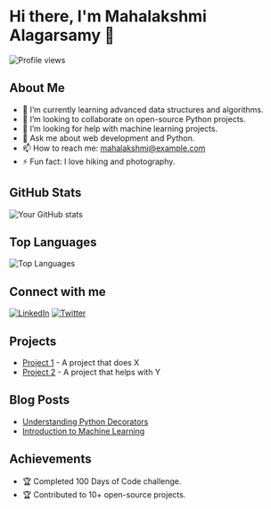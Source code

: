 # Hi there, I'm Mahalakshmi Alagarsamy 👋

![Profile views](https://komarev.com/ghpvc/?username=mahalakshmilatha&color=blue)

## About Me

- 🌱 I’m currently learning advanced data structures and algorithms.
- 👯 I’m looking to collaborate on open-source Python projects.
- 🤔 I’m looking for help with machine learning projects.
- 💬 Ask me about web development and Python.
- 📫 How to reach me: mahalakshmi@example.com
- ⚡ Fun fact: I love hiking and photography.

## GitHub Stats

![Your GitHub stats](https://github-readme-stats.vercel.app/api?username=mahalakshmilatha&show_icons=true&hide_border=true)

## Top Languages

![Top Languages](https://github-readme-stats.vercel.app/api/top-langs/?username=mahalakshmilatha&layout=compact)

## Connect with me

[![LinkedIn](https://img.shields.io/badge/LinkedIn-Connect-blue)](https://www.linkedin.com/in/mahalakshmilatha)
[![Twitter](https://img.shields.io/badge/Twitter-Follow-blue)](https://twitter.com/mahalakshmilatha)

## Projects

- [Project 1](https://github.com/mahalakshmilatha/project1) - A project that does X
- [Project 2](https://github.com/mahalakshmilatha/project2) - A project that helps with Y

## Blog Posts

- [Understanding Python Decorators](https://yourblog.com/python-decorators)
- [Introduction to Machine Learning](https://yourblog.com/machine-learning)

## Achievements

- 🏆 Completed 100 Days of Code challenge.
- 🏆 Contributed to 10+ open-source projects.
